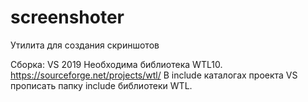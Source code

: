 # screenshoter
Утилита для создания скриншотов

Сборка:
VS 2019
Необходима библиотека WTL10. https://sourceforge.net/projects/wtl/
В include каталогах проекта VS прописать папку include библиотеки WTL.
